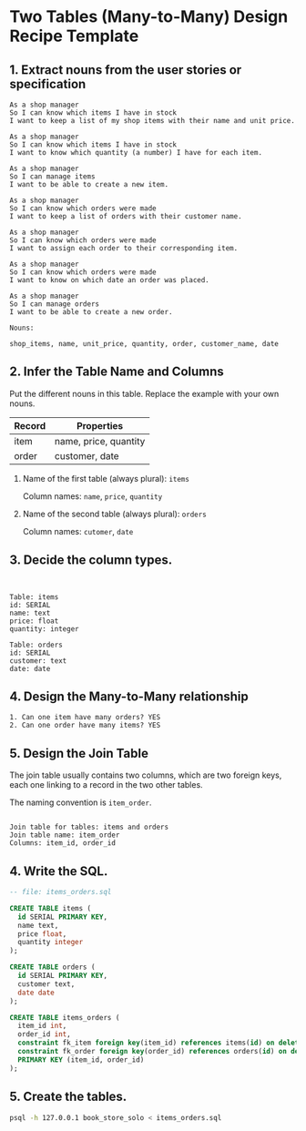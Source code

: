 # Two Tables (Many-to-Many) Design Recipe Template

## 1. Extract nouns from the user stories or specification

```
As a shop manager
So I can know which items I have in stock
I want to keep a list of my shop items with their name and unit price.

As a shop manager
So I can know which items I have in stock
I want to know which quantity (a number) I have for each item.

As a shop manager
So I can manage items
I want to be able to create a new item.

As a shop manager
So I can know which orders were made
I want to keep a list of orders with their customer name.

As a shop manager
So I can know which orders were made
I want to assign each order to their corresponding item.

As a shop manager
So I can know which orders were made
I want to know on which date an order was placed. 

As a shop manager
So I can manage orders
I want to be able to create a new order.
```

```
Nouns:

shop_items, name, unit_price, quantity, order, customer_name, date
```

## 2. Infer the Table Name and Columns

Put the different nouns in this table. Replace the example with your own nouns.

| Record                | Properties          |
| --------------------- | ------------------  |
| item                  | name, price, quantity
| order                 | customer, date

1. Name of the first table (always plural): `items` 

    Column names: `name`, `price`, `quantity`

2. Name of the second table (always plural): `orders` 

    Column names: `cutomer`, `date`

## 3. Decide the column types.

```


Table: items
id: SERIAL
name: text
price: float
quantity: integer

Table: orders
id: SERIAL
customer: text
date: date
```

## 4. Design the Many-to-Many relationship

```
1. Can one item have many orders? YES
2. Can one order have many items? YES
```


## 5. Design the Join Table

The join table usually contains two columns, which are two foreign keys, each one linking to a record in the two other tables.

The naming convention is `item_order`.

```

Join table for tables: items and orders
Join table name: item_order
Columns: item_id, order_id
```

## 4. Write the SQL.

```sql
-- file: items_orders.sql

CREATE TABLE items (
  id SERIAL PRIMARY KEY,
  name text,
  price float,
  quantity integer
);

CREATE TABLE orders (
  id SERIAL PRIMARY KEY,
  customer text,
  date date
);

CREATE TABLE items_orders (
  item_id int,
  order_id int,
  constraint fk_item foreign key(item_id) references items(id) on delete cascade,
  constraint fk_order foreign key(order_id) references orders(id) on delete cascade,
  PRIMARY KEY (item_id, order_id)
);

```

## 5. Create the tables.

```bash
psql -h 127.0.0.1 book_store_solo < items_orders.sql
```
